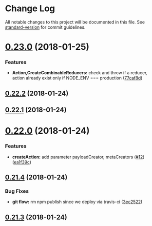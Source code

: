 # Change Log

All notable changes to this project will be documented in this file. See [standard-version](https://github.com/conventional-changelog/standard-version) for commit guidelines.

<a name="0.23.0"></a>
# [0.23.0](https://github.com/Code-Y/redux-fluent/compare/v0.22.2...v0.23.0) (2018-01-25)


### Features

* **Action,CreateCombinableReducers:** check and throw if a reducer, action already exist only if NODE_ENV === production ([77caf8d](https://github.com/Code-Y/redux-fluent/commit/77caf8d))



<a name="0.22.2"></a>
## [0.22.2](https://github.com/Code-Y/redux-fluent/compare/v0.22.1...v0.22.2) (2018-01-24)



<a name="0.22.1"></a>
## [0.22.1](https://github.com/Code-Y/redux-fluent/compare/v0.22.0...v0.22.1) (2018-01-24)



<a name="0.22.0"></a>
# [0.22.0](https://github.com/Code-Y/redux-fluent/compare/v0.21.4...v0.22.0) (2018-01-24)


### Features

* **createAction:** add parameter payloadCreator, metaCreators ([#12](https://github.com/Code-Y/redux-fluent/issues/12)) ([ea1f39c](https://github.com/Code-Y/redux-fluent/commit/ea1f39c))



<a name="0.21.4"></a>
## [0.21.4](https://github.com/Code-Y/redux-fluent/compare/v0.21.3...v0.21.4) (2018-01-24)


### Bug Fixes

* **git flow:** rm npm publish since we deploy via travis-ci ([3ec2522](https://github.com/Code-Y/redux-fluent/commit/3ec2522))



<a name="0.21.3"></a>
## [0.21.3](https://github.com/Code-Y/redux-fluent/compare/v0.21.2...v0.21.3) (2018-01-24)
